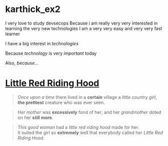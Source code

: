 # karthick_ex2
I very love to study devsecops
Because i am really very very interested in learning the very new technologies
I am a very very easy and very very fast learner


I have a big interest in *technologies*

Because *technology* is very _important_ today

Also, *because*...

# [Little Red Riding Hood](https://sites.pitt.edu/~dash/type0333.html)

> *Once upon a time* there lived in a **certain** village a *little country girl*, **the prettiest** creature who was ever seen.

> *Her mother* was **excessively** fond of her; and her *grandmother* doted on her **still more**.

> *This good woman* had a *little red riding hood* made for her.  
 It suited the girl so **extremely** well that everybody called her *Little Red Riding Hood*. 
